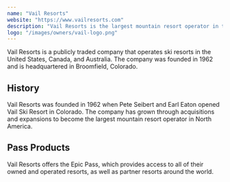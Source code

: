 ```yaml
---
name: "Vail Resorts"
website: "https://www.vailresorts.com"
description: "Vail Resorts is the largest mountain resort operator in the United States. The company owns and operates 41 ski areas across North America, including Vail, Beaver Creek, Breckenridge, Keystone, Park City, and Whistler Blackcomb."
logo: "/images/owners/vail-logo.png"
---
```


Vail Resorts is a publicly traded company that operates ski resorts in the United States, Canada, and Australia. The company was founded in 1962 and is headquartered in Broomfield, Colorado.

## History

Vail Resorts was founded in 1962 when Pete Seibert and Earl Eaton opened Vail Ski Resort in Colorado. The company has grown through acquisitions and expansions to become the largest mountain resort operator in North America.

## Pass Products

Vail Resorts offers the Epic Pass, which provides access to all of their owned and operated resorts, as well as partner resorts around the world.